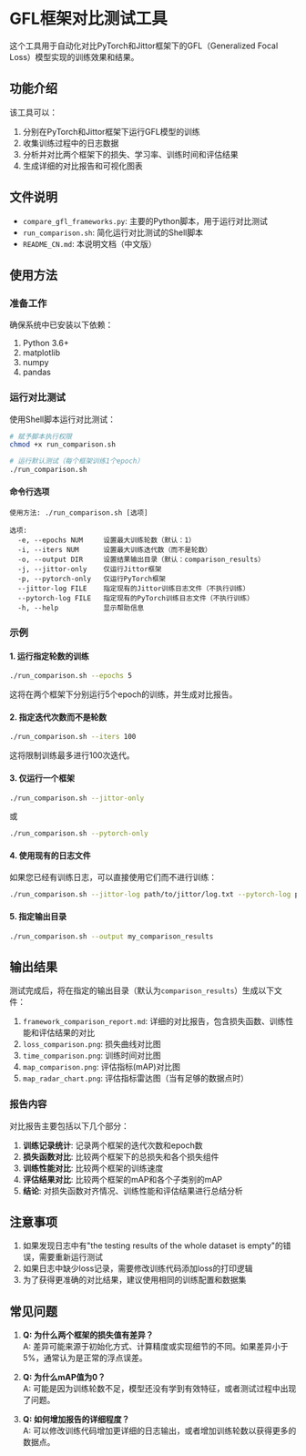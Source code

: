 # GFL框架对比测试工具

这个工具用于自动化对比PyTorch和Jittor框架下的GFL（Generalized Focal Loss）模型实现的训练效果和结果。

## 功能介绍

该工具可以：

1. 分别在PyTorch和Jittor框架下运行GFL模型的训练
2. 收集训练过程中的日志数据
3. 分析并对比两个框架下的损失、学习率、训练时间和评估结果
4. 生成详细的对比报告和可视化图表

## 文件说明

- `compare_gfl_frameworks.py`: 主要的Python脚本，用于运行对比测试
- `run_comparison.sh`: 简化运行对比测试的Shell脚本
- `README_CN.md`: 本说明文档（中文版）

## 使用方法

### 准备工作

确保系统中已安装以下依赖：

1. Python 3.6+
2. matplotlib
3. numpy
4. pandas

### 运行对比测试

使用Shell脚本运行对比测试：

```bash
# 赋予脚本执行权限
chmod +x run_comparison.sh

# 运行默认测试（每个框架训练1个epoch）
./run_comparison.sh
```

#### 命令行选项

```
使用方法: ./run_comparison.sh [选项]

选项:
  -e, --epochs NUM     设置最大训练轮数（默认：1）
  -i, --iters NUM      设置最大训练迭代数（而不是轮数）
  -o, --output DIR     设置结果输出目录（默认：comparison_results）
  -j, --jittor-only    仅运行Jittor框架
  -p, --pytorch-only   仅运行PyTorch框架
  --jittor-log FILE    指定现有的Jittor训练日志文件（不执行训练）
  --pytorch-log FILE   指定现有的PyTorch训练日志文件（不执行训练）
  -h, --help           显示帮助信息
```

### 示例

#### 1. 运行指定轮数的训练

```bash
./run_comparison.sh --epochs 5
```

这将在两个框架下分别运行5个epoch的训练，并生成对比报告。

#### 2. 指定迭代次数而不是轮数

```bash
./run_comparison.sh --iters 100
```

这将限制训练最多进行100次迭代。

#### 3. 仅运行一个框架

```bash
./run_comparison.sh --jittor-only
```

或

```bash
./run_comparison.sh --pytorch-only
```

#### 4. 使用现有的日志文件

如果您已经有训练日志，可以直接使用它们而不进行训练：

```bash
./run_comparison.sh --jittor-log path/to/jittor/log.txt --pytorch-log path/to/pytorch/log.txt
```

#### 5. 指定输出目录

```bash
./run_comparison.sh --output my_comparison_results
```

## 输出结果

测试完成后，将在指定的输出目录（默认为`comparison_results`）生成以下文件：

1. `framework_comparison_report.md`: 详细的对比报告，包含损失函数、训练性能和评估结果的对比
2. `loss_comparison.png`: 损失曲线对比图
3. `time_comparison.png`: 训练时间对比图
4. `map_comparison.png`: 评估指标(mAP)对比图
5. `map_radar_chart.png`: 评估指标雷达图（当有足够的数据点时）

### 报告内容

对比报告主要包括以下几个部分：

1. **训练记录统计**: 记录两个框架的迭代次数和epoch数
2. **损失函数对比**: 比较两个框架下的总损失和各个损失组件
3. **训练性能对比**: 比较两个框架的训练速度
4. **评估结果对比**: 比较两个框架的mAP和各个子类别的mAP
5. **结论**: 对损失函数对齐情况、训练性能和评估结果进行总结分析

## 注意事项

1. 如果发现日志中有"the testing results of the whole dataset is empty"的错误，需要重新运行测试
2. 如果日志中缺少loss记录，需要修改训练代码添加loss的打印逻辑
3. 为了获得更准确的对比结果，建议使用相同的训练配置和数据集

## 常见问题

1. **Q: 为什么两个框架的损失值有差异？**  
   A: 差异可能来源于初始化方式、计算精度或实现细节的不同。如果差异小于5%，通常认为是正常的浮点误差。

2. **Q: 为什么mAP值为0？**  
   A: 可能是因为训练轮数不足，模型还没有学到有效特征，或者测试过程中出现了问题。

3. **Q: 如何增加报告的详细程度？**  
   A: 可以修改训练代码增加更详细的日志输出，或者增加训练轮数以获得更多的数据点。 